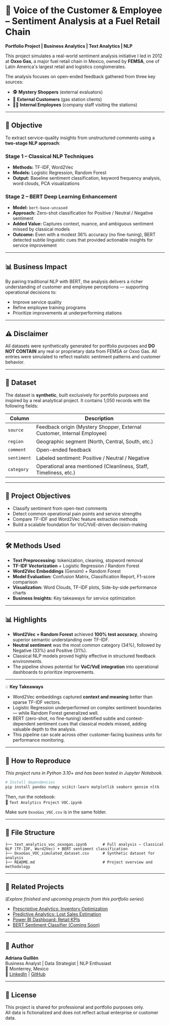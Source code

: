 # 💬 Voice of the Customer & Employee – Sentiment Analysis at a Fuel Retail Chain

**Portfolio Project | Business Analytics | Text Analytics | NLP**

This project simulates a real-world sentiment analysis initiative I led in 2012 at **Oxxo Gas**, a major fuel retail chain in Mexico, owned by **FEMSA**, one of Latin America's largest retail and logistics conglomerates.

The analysis focuses on open-ended feedback gathered from three key sources:  

- 🕵 **Mystery Shoppers** (external evaluators)  
- 🛒 **External Customers** (gas station clients)  
- 👩‍💼 **Internal Employees** (company staff visiting the stations)  

---

## 🎯 Objective
To extract service-quality insights from unstructured comments using a **two-stage NLP approach**:

### **Stage 1 – Classical NLP Techniques**
- **Methods:** TF-IDF, Word2Vec  
- **Models:** Logistic Regression, Random Forest  
- **Output:** Baseline sentiment classification, keyword frequency analysis, word clouds, PCA visualizations

### **Stage 2 – BERT Deep Learning Enhancement**
- **Model:** `bert-base-uncased`  
- **Approach:** Zero-shot classification for Positive / Neutral / Negative sentiment  
- **Added Value:** Captures context, nuance, and ambiguous sentiment missed by classical models  
- **Outcome:** Even with a modest 36% accuracy (no fine-tuning), BERT detected subtle linguistic cues that provided actionable insights for service improvement

---

## 📊 Business Impact
By pairing traditional NLP with BERT, the analysis delivers a richer understanding of customer and employee perceptions — supporting operational decisions to:
- Improve service quality  
- Refine employee training programs  
- Prioritize improvements at underperforming stations  

---

## ⚠️ Disclaimer
All datasets were synthetically generated for portfolio purposes and **DO NOT CONTAIN** any real or proprietary data from FEMSA or Oxxo Gas. All entries were simulated to reflect realistic sentiment patterns and customer behavior.


---

## 📁 Dataset

The dataset is **synthetic**, built exclusively for portfolio purposes and inspired by a real analytical project. It contains 1,050 records with the following fields:

| Column     | Description |
|------------|-------------|
| `source`   | Feedback origin (Mystery Shopper, External Customer, Internal Employee) |
| `region`   | Geographic segment (North, Central, South, etc.) |
| `comment`  | Open-ended feedback |
| `sentiment`| Labeled sentiment: Positive / Neutral / Negative |
| `category` | Operational area mentioned (Cleanliness, Staff, Timeliness, etc.) |

---

## 🧠 Project Objectives

- Classify sentiment from open-text comments
- Detect common operational pain points and service strengths
- Compare TF-IDF and Word2Vec feature extraction methods
- Build a scalable foundation for VoC/VoE-driven decision-making

---

## 🛠️ Methods Used

- **Text Preprocessing:** tokenization, cleaning, stopword removal
- **TF-IDF Vectorization** + Logistic Regression / Random Forest
- **Word2Vec Embeddings** (Gensim) + Random Forest
- **Model Evaluation:** Confusion Matrix, Classification Report, F1-score comparison
- **Visualization:** Word Clouds, TF-IDF plots, Side-by-side performance charts
- **Business Insights:** Key takeaways for service optimization

---

## 📊 Highlights

- **Word2Vec + Random Forest** achieved **100% test accuracy**, showing superior semantic understanding over TF-IDF.
- **Neutral sentiment** was the most common category (34%), followed by Negative (33%) and Positive (31%).
- Classical NLP models proved highly effective in structured feedback environments.
- The pipeline shows potential for **VoC/VoE integration** into operational dashboards to prioritize improvements.

---

💡 **Key Takeaways**
- Word2Vec embeddings captured **context and meaning** better than sparse TF-IDF vectors.  
- Logistic Regression underperformed on complex sentiment boundaries — while Random Forest generalized well.  
- BERT (zero-shot, no fine-tuning) identified subtle and context-dependent sentiment cues that classical models missed, adding valuable depth to the analysis.  
- This pipeline can scale across other customer-facing business units for performance monitoring. 

---

## 🚀 How to Reproduce
*This project runs in Python 3.10+ and has been tested in Jupyter Notebook.*


```bash
# Install dependencies
pip install pandas numpy scikit-learn matplotlib seaborn gensim nltk
```

Then, run the notebook:  
📄 `Text Analytics Project VOC.ipynb`

Make sure `OxxoGas_VOC.csv` is in the same folder.

---

## 📂 File Structure

    ├── text_analytics_voc_oxxogas.ipynb       # Full analysis — Classical NLP (TF-IDF, Word2Vec) + BERT sentiment classification
    ├── OxxoGas_VOC_simulated_dataset.csv      # Synthetic dataset for analysis
    ├── README.md                              # Project overview and methodology


---

## 🔗 Related Projects
(*Explore finished and upcoming projects from this portfolio series*)

- [Prescriptive Analytics: Inventory Optimization](#)
- [Predictive Analytics: Lost Sales Estimation](#)
- [Power BI Dashboard: Retail KPIs](#)
- [BERT Sentiment Classifier (Coming Soon)](#)

---

## 👤 Author

**Adriana Guillén**  
Business Analyst | Data Strategist | NLP Enthusiast  
📍 Monterrey, Mexico  
🔗 [LinkedIn](#) | [GitHub](#)

---

## 📢 License

This project is shared for professional and portfolio purposes only.  
All data is fictionalized and does not reflect actual enterprise or customer data.

